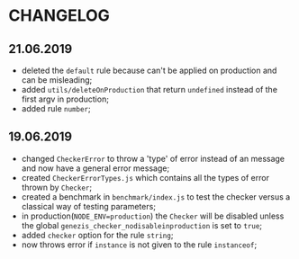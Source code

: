 # CHANGELOG

## 21.06.2019

- deleted the `default` rule because can't be applied on production and can be misleading;
- added `utils/deleteOnProduction` that return `undefined` instead of the first argv in production;
- added rule `number`;

## 19.06.2019

- changed `CheckerError` to throw a 'type' of error instead of an message and now have a general error message;
- created `CheckerErrorTypes.js` which contains all the types of error thrown by `Checker`;
- created a benchmark in `benchmark/index.js` to test the checker versus a classical way of testing parameters;
- in production(`NODE_ENV=production`) the `Checker` will be disabled unless the global `genezis_checker_nodisableinproduction` is set to `true`;
- added `checker` option for the rule `string`;
- now throws error if `instance` is not given to the rule `instanceof`;

